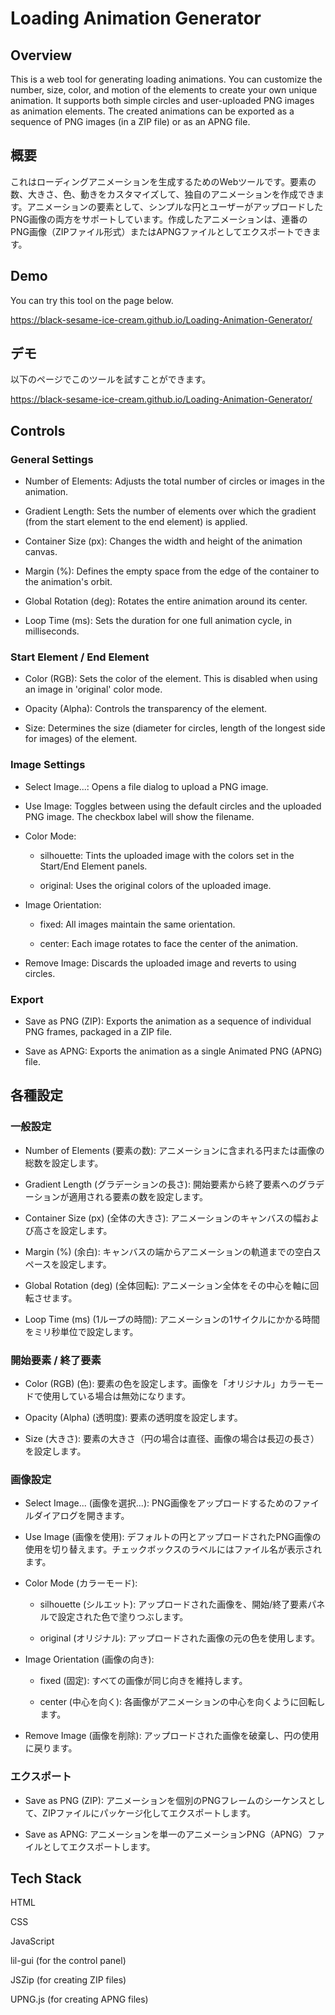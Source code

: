 # Loading Animation Generator
## Overview
This is a web tool for generating loading animations. You can customize the number, size, color, and motion of the elements to create your own unique animation. It supports both simple circles and user-uploaded PNG images as animation elements. The created animations can be exported as a sequence of PNG images (in a ZIP file) or as an APNG file.

## 概要
これはローディングアニメーションを生成するためのWebツールです。要素の数、大きさ、色、動きをカスタマイズして、独自のアニメーションを作成できます。アニメーションの要素として、シンプルな円とユーザーがアップロードしたPNG画像の両方をサポートしています。作成したアニメーションは、連番のPNG画像（ZIPファイル形式）またはAPNGファイルとしてエクスポートできます。

## Demo
You can try this tool on the page below.

https://black-sesame-ice-cream.github.io/Loading-Animation-Generator/

## デモ
以下のページでこのツールを試すことができます。

https://black-sesame-ice-cream.github.io/Loading-Animation-Generator/

## Controls
### General Settings
- Number of Elements: Adjusts the total number of circles or images in the animation.

- Gradient Length: Sets the number of elements over which the gradient (from the start element to the end element) is applied.

- Container Size (px): Changes the width and height of the animation canvas.

- Margin (%): Defines the empty space from the edge of the container to the animation's orbit.

- Global Rotation (deg): Rotates the entire animation around its center.

- Loop Time (ms): Sets the duration for one full animation cycle, in milliseconds.

### Start Element / End Element
- Color (RGB): Sets the color of the element. This is disabled when using an image in 'original' color mode.

- Opacity (Alpha): Controls the transparency of the element.

- Size: Determines the size (diameter for circles, length of the longest side for images) of the element.

### Image Settings
- Select Image...: Opens a file dialog to upload a PNG image.

- Use Image: Toggles between using the default circles and the uploaded PNG image. The checkbox label will show the filename.

- Color Mode:

    - silhouette: Tints the uploaded image with the colors set in the Start/End Element panels.

    - original: Uses the original colors of the uploaded image.

- Image Orientation:

    - fixed: All images maintain the same orientation.

    - center: Each image rotates to face the center of the animation.

- Remove Image: Discards the uploaded image and reverts to using circles.

### Export
- Save as PNG (ZIP): Exports the animation as a sequence of individual PNG frames, packaged in a ZIP file.

- Save as APNG: Exports the animation as a single Animated PNG (APNG) file.

## 各種設定

### 一般設定

- Number of Elements (要素の数): アニメーションに含まれる円または画像の総数を設定します。

- Gradient Length (グラデーションの長さ): 開始要素から終了要素へのグラデーションが適用される要素の数を設定します。

- Container Size (px) (全体の大きさ): アニメーションのキャンバスの幅および高さを設定します。

- Margin (%) (余白): キャンバスの端からアニメーションの軌道までの空白スペースを設定します。

- Global Rotation (deg) (全体回転): アニメーション全体をその中心を軸に回転させます。

- Loop Time (ms) (1ループの時間): アニメーションの1サイクルにかかる時間をミリ秒単位で設定します。

### 開始要素 / 終了要素
- Color (RGB) (色): 要素の色を設定します。画像を「オリジナル」カラーモードで使用している場合は無効になります。

- Opacity (Alpha) (透明度): 要素の透明度を設定します。

- Size (大きさ): 要素の大きさ（円の場合は直径、画像の場合は長辺の長さ）を設定します。

### 画像設定
- Select Image... (画像を選択...): PNG画像をアップロードするためのファイルダイアログを開きます。

- Use Image (画像を使用): デフォルトの円とアップロードされたPNG画像の使用を切り替えます。チェックボックスのラベルにはファイル名が表示されます。

- Color Mode (カラーモード):

    - silhouette (シルエット): アップロードされた画像を、開始/終了要素パネルで設定された色で塗りつぶします。

    - original (オリジナル): アップロードされた画像の元の色を使用します。

- Image Orientation (画像の向き):

    - fixed (固定): すべての画像が同じ向きを維持します。

    - center (中心を向く): 各画像がアニメーションの中心を向くように回転します。

- Remove Image (画像を削除): アップロードされた画像を破棄し、円の使用に戻ります。

### エクスポート
- Save as PNG (ZIP): アニメーションを個別のPNGフレームのシーケンスとして、ZIPファイルにパッケージ化してエクスポートします。

- Save as APNG: アニメーションを単一のアニメーションPNG（APNG）ファイルとしてエクスポートします。

## Tech Stack
HTML

CSS

JavaScript

lil-gui (for the control panel)

JSZip (for creating ZIP files)

UPNG.js (for creating APNG files)
